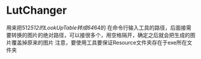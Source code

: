 # LutChanger
 用来把512*512的LookUpTable转成64*64的
在命令行输入工具的路径，后面接需要转换的图片的绝对路径，可以接很多个，用空格隔开，确定之后就会把生成的图片覆盖掉原来的图片
注意，要使用工具要保证Resource文件夹存在于exe所在文件夹
